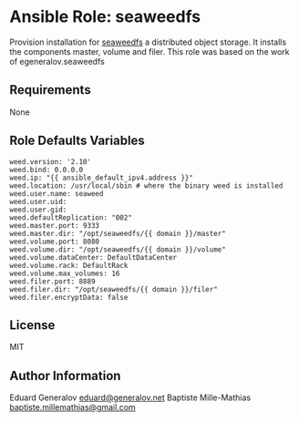# Ansible Role: seaweedfs

Provision installation for [seaweedfs](https://github.com/chrislusf/seaweedfs) a distributed object storage.
It installs the components master, volume and filer.
This role was based on the work of egeneralov.seaweedfs

## Requirements

None

## Role Defaults Variables

    weed.version: '2.10'
    weed.bind: 0.0.0.0
    weed.ip: "{{ ansible_default_ipv4.address }}"
    weed.location: /usr/local/sbin # where the binary weed is installed
    weed.user.name: seaweed
    weed.user.uid:
    weed.user.gid:
    weed.defaultReplication: "002"
    weed.master.port: 9333
    weed.master.dir: "/opt/seaweedfs/{{ domain }}/master"
    weed.volume.port: 8080
    weed.volume.dir: "/opt/seaweedfs/{{ domain }}/volume"
    weed.volume.dataCenter: DefaultDataCenter
    weed.volume.rack: DefaultRack
    weed.volume.max_volumes: 16
    weed.filer.port: 8889
    weed.filer.dir: "/opt/seaweedfs/{{ domain }}/filer"
    weed.filer.encryptData: false

## License

MIT

## Author Information

Eduard Generalov <eduard@generalov.net>
Baptiste Mille-Mathias <baptiste.millemathias@gmail.com>
